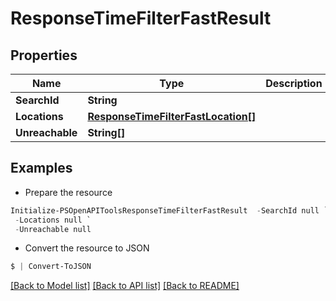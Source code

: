 # ResponseTimeFilterFastResult
## Properties

Name | Type | Description | Notes
------------ | ------------- | ------------- | -------------
**SearchId** | **String** |  | 
**Locations** | [**ResponseTimeFilterFastLocation[]**](ResponseTimeFilterFastLocation.md) |  | 
**Unreachable** | **String[]** |  | 

## Examples

- Prepare the resource
```powershell
Initialize-PSOpenAPIToolsResponseTimeFilterFastResult  -SearchId null `
 -Locations null `
 -Unreachable null
```

- Convert the resource to JSON
```powershell
$ | Convert-ToJSON
```

[[Back to Model list]](../README.md#documentation-for-models) [[Back to API list]](../README.md#documentation-for-api-endpoints) [[Back to README]](../README.md)

